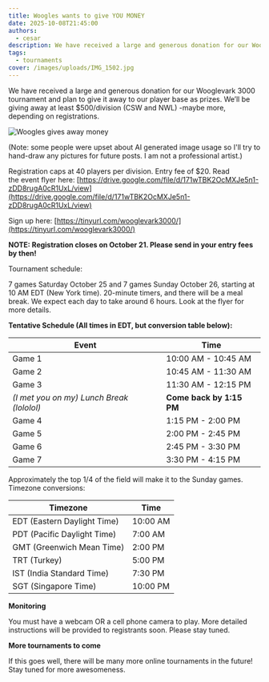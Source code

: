 ```yaml
---
title: Woogles wants to give YOU MONEY
date: 2025-10-08T21:45:00
authors:
  - cesar
description: We have received a large and generous donation for our Wooglevark 3000 tournament and plan to give it away to our player base as prizes.  We’ll be giving away at least $500/division (CSW and NWL) -maybe more, depending on registrations.
tags:
  - tournaments
cover: /images/uploads/IMG_1502.jpg
---
```

We have received a large and generous donation for our Wooglevark 3000 tournament and plan to give it away to our player base as prizes. We’ll be giving away at least $500/division (CSW and NWL) -maybe more, depending on registrations.

![](/images/uploads/IMG_1502.jpg "Woogles gives away money")

(Note: some people were upset about AI generated image usage so I'll try to hand-draw any pictures for future posts. I am not a professional artist.)

Registration caps at 40 players per division. Entry fee of $20. Read the event flyer here: [https://drive.google.com/file/d/171wTBK2OcMXJe5n1-zDD8rugA0cR1UxL/view](https://drive.google.com/file/d/171wTBK2OcMXJe5n1-zDD8rugA0cR1UxL/view)

Sign up here: [https://tinyurl.com/wooglevark3000/](https://tinyurl.com/wooglevark3000/)

**NOTE: Registration closes on October 21. Please send in your entry fees by then!**

Tournament schedule:

7 games Saturday October 25 and 7 games Sunday October 26, starting at 10 AM EDT (New York time). 20-minute timers, and there will be a meal break. We expect each day to take around 6 hours. Look at the flyer for more details.

**Tentative Schedule (All times in EDT, but conversion table below):**

  | Event       | Time                 |
  |-------------|----------------------|
  | Game 1      | 10:00 AM - 10:45 AM  |
  | Game 2      | 10:45 AM - 11:30 AM  |
  | Game 3      | 11:30 AM - 12:15 PM  |
  | _(I met you on my) Lunch Break (lololol)_ | **Come back by 1:15 PM** |
  | Game 4      | 1:15 PM - 2:00 PM    |
  | Game 5      | 2:00 PM - 2:45 PM    |
  | Game 6      | 2:45 PM - 3:30 PM    |
  | Game 7      | 3:30 PM - 4:15 PM    |

Approximately the top 1/4 of the field will make it to the Sunday games.
Timezone conversions:

  | Timezone                    | Time     |
  |-----------------------------|----------|
  | EDT (Eastern Daylight Time) | 10:00 AM |
  | PDT (Pacific Daylight Time) | 7:00 AM  |
  | GMT (Greenwich Mean Time)   | 2:00 PM  |
  | TRT (Turkey)  |  5:00 PM |
  | IST (India Standard Time)   | 7:30 PM  |
  | SGT (Singapore Time)        | 10:00 PM |

**Monitoring**

You must have a webcam OR a cell phone camera to play. More detailed instructions will be provided to registrants soon. Please stay tuned.

**More tournaments to come**

If this goes well, there will be many more online tournaments in the future! Stay tuned for more awesomeness.
